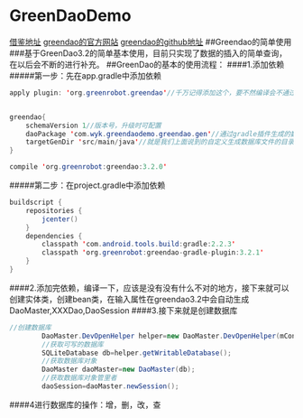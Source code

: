 # GreenDaoDemo
[借鉴地址](http://www.tuicool.com/articles/iUfUBn6)
[greendao的官方网站](http://greenrobot.org/greendao/)
[greendao的github地址](https://github.com/greenrobot/greenDAO)
##Greendao的简单使用
###基于GreenDao3.2的简单基本使用，目前只实现了数据的插入的简单查询，在以后会不断的进行补充。
##GreenDao的基本的使用流程：
####1.添加依赖
#####第一步：先在app.gradle中添加依赖
```java
apply plugin: 'org.greenrobot.greendao'//千万记得添加这个，要不然编译会不通过，真是扎心


greendao{
    schemaVersion 1//版本号，升级时可配置
    daoPackage 'com.wyk.greendaodemo.greendao.gen'//通过gradle插件生成的数据库相关文件的包名，默认为你的entity所在的包名
    targetGenDir 'src/main/java'//就是我们上面说到的自定义生成数据库文件的目录了
}

compile 'org.greenrobot:greendao:3.2.0'

```
#####第二步：在project.gradle中添加依赖
```java
buildscript {
    repositories {
        jcenter()
    }
    dependencies {
        classpath 'com.android.tools.build:gradle:2.2.3'
        classpath 'org.greenrobot:greendao-gradle-plugin:3.2.1'
    }
}
```

####2.添加完依赖，编译一下，应该是没有没有什么不对的地方，接下来就可以创建实体类，创建bean类，在输入属性在greendao3.2中会自动生成DaoMaster,XXXDao,DaoSession
####3.接下来就是创建数据库
```java
//创建数据库
        DaoMaster.DevOpenHelper helper=new DaoMaster.DevOpenHelper(mContext,"shop.db",null);
        //获取可写的数据库
        SQLiteDatabase db=helper.getWritableDatabase();
        //获取数据库对象
        DaoMaster daoMaster=new DaoMaster(db);
        //获取数据库对象管里者
        daoSession=daoMaster.newSession();
```
####4进行数据库的操作：增，删，改，查

